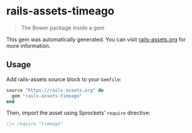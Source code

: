 # rails-assets-timeago

> The Bower package inside a gem

This gem was automatically generated. You can visit [rails-assets.org](https://rails-assets.org) for more information.

## Usage

Add rails-assets source block to your `Gemfile`:

```ruby
source "https://rails-assets.org" do
  gem "rails-assets-timeago"
end

```

Then, import the asset using Sprockets’ `require` directive:

```js
//= require "timeago"
```
